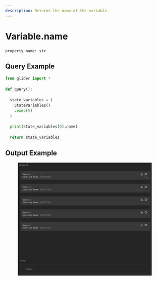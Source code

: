 ```yaml
---
description: Returns the name of the variable.
---
```


# Variable.name

`property name: str`

## Query Example

```python
from glider import *

def query():

  state_variables = (
    StateVariables()
    .exec(5)
  )

  print(state_variables[0].name)

  return state_variables
```

## Output Example

<figure><img src="../../../.gitbook/assets/image (9) (1).png" alt=""><figcaption></figcaption></figure>

